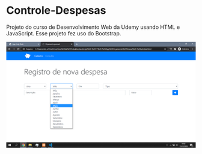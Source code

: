 # Controle-Despesas

Projeto do curso de Desenvolvimento Web da Udemy usando HTML e JavaScript. Esse projeto fez uso do Bootstrap.

![](readme-img.png)


